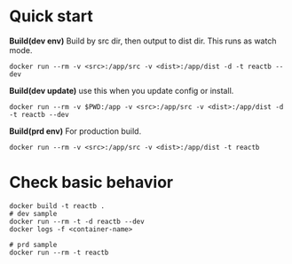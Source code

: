 # Quick start

**Build(dev env)**
Build by src dir, then output to dist dir.
This runs as watch mode.
```
docker run --rm -v <src>:/app/src -v <dist>:/app/dist -d -t reactb --dev
```

**Build(dev update)**
use this when you update config or install.
```
docker run --rm -v $PWD:/app -v <src>:/app/src -v <dist>:/app/dist -d -t reactb --dev
```

**Build(prd env)**
For production build.
```
docker run --rm -v <src>:/app/src -v <dist>:/app/dist -t reactb
```

# Check basic behavior
```
docker build -t reactb .
# dev sample
docker run --rm -t -d reactb --dev
docker logs -f <container-name>

# prd sample
docker run --rm -t reactb
```

